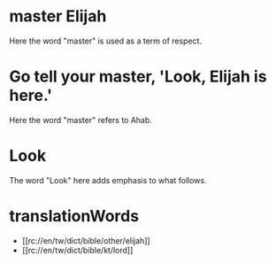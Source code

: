# master Elijah

Here the word "master" is used as a term of respect.

# Go tell your master, 'Look, Elijah is here.'

Here the word "master" refers to Ahab.

# Look

The word "Look" here adds emphasis to what follows.

# translationWords

* [[rc://en/tw/dict/bible/other/elijah]]
* [[rc://en/tw/dict/bible/kt/lord]]